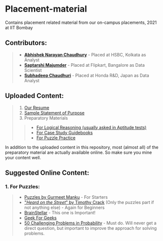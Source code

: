 # Placement-material
Contains placement related material from our on-campus placements, 2021 at IIT Bombay 
## Contributors:
> - [**Abhishek Narayan Chaudhury**](https://www.linkedin.com/in/abhishek-chaudhury-07422b191) - Placed at HSBC, Kolkata as Analyst
> - [**Saptarshi Majumder**](https://www.linkedin.com/in/saptarshi-majumder-62251369) - Placed at Flipkart, Bangalore as Data Scientist 
> - [**Subhadeep Chaudhuri**](www.linkedin.com/in/subhadeep-chaudhuri) - Placed at Honda R&D, Japan as Data Analyst  

## Uploaded Content:
> 1. [Our Resume](https://github.com/SubhadeepC28/Placement-material/tree/main/Resumes)
> 2. [Sample Statement of Purpose](https://github.com/SubhadeepC28/Placement-material/tree/main/SOPs)  
> 3. Preparatory Materials
> > - [For Logical Reasoning (usually asked in Aptitude tests)](https://github.com/SubhadeepC28/Placement-material/tree/main/Preparatory%20Material/Logical%20Reasoning)
> > - [For Case Study Guidebooks](https://github.com/SubhadeepC28/Placement-material/tree/main/Preparatory%20Material/Case%20Studies)
> > - [For Puzzle Practice](https://github.com/SubhadeepC28/Placement-material/tree/main/Preparatory%20Material/Puzzles)

In addition to the uploaded content in this repository, most (almost all) of the preparatory material are actually available online. So make sure you mine your content well. 

## Suggested Online Content:
###  1. For Puzzles:
> - [Puzzles by Gurmeet Manku](https://gurmeet.net/puzzles/) - For Starters
> - ["_Heard on the Street_" by Timothy Crack](https://github.com/SubhadeepC28/Placement-material/blob/main/Preparatory%20Material/Puzzles/Heard%20on%20the%20Street%2C%20Quantitative%20Questions%20from%20Wall%20Street%20Job%20Interviews-Timothy%20Crack%20(2014).pdf)  (Only the puzzles part if not anything else) - Again for Beginners 
> - [BrainStellar](https://brainstellar.com/puzzles/) - This one is Important!
> - [Geek For Geeks](https://www.geeksforgeeks.org/puzzles/)
> - [50 Challenging Problems in Probability](https://github.com/SubhadeepC28/Placement-material/blob/main/Preparatory%20Material/Puzzles/fifty_challenging_problems_in_probability.pdf) - Must do. Will never get a direct question, but important to improve the approach for solving problems.
